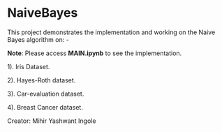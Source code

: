 # NaiveBayes

This project demonstrates the implementation and working on the Naive Bayes algorithm on: -

**Note**: Please access **MAIN.ipynb** to see the implementation.

1). Iris Dataset.

2). Hayes-Roth dataset.

3). Car-evaluation dataset.

4). Breast Cancer dataset.

Creator: Mihir Yashwant Ingole
